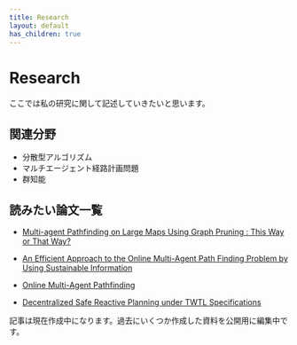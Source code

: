 ```yaml
---
title: Research
layout: default
has_children: true
---
```


# Research

ここでは私の研究に関して記述していきたいと思います。

## 関連分野
- 分散型アルゴリズム
- マルチエージェント経路計画問題
- 群知能

## 読みたい論文一覧

- <a href="http://svancara.net/files/ICAART_2023_SP_study.pdf" target="_blank">Multi-agent Pathfinding on Large Maps Using Graph Pruning : This Way or That Way?</a>

- <a href="https://arxiv.org/pdf/2301.04446.pdf" target="_blank">An Efficient Approach to the Online Multi-Agent Path Finding Problem by Using Sustainable Information</a>

- <a href="https://ojs.aaai.org/index.php/AAAI/article/view/4769" target="_blank">Online Multi-Agent Pathfinding</a>

- <a href="https://ras.papercept.net/images/temp/IROS/files/2094.pdf" target="_blank">Decentralized Safe Reactive Planning under TWTL Specifications</a>
  
記事は現在作成中になります。過去にいくつか作成した資料を公開用に編集中です。